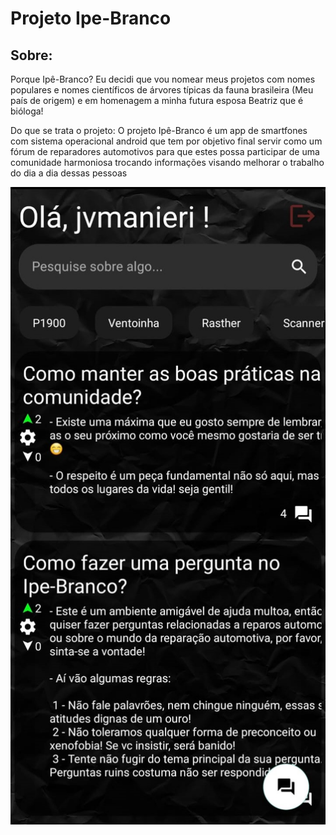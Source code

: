 # Projeto Ipe-Branco
## Sobre: 
Porque Ipê-Branco? Eu decidi que vou nomear meus projetos com nomes populares e nomes científicos de árvores típicas da fauna brasileira (Meu país de origem) e em homenagem a minha futura esposa Beatriz que é bióloga! 

Do que se trata o projeto: O projeto Ipê-Branco é um app de smartfones com sistema operacional android que tem por objetivo final servir como um fórum de reparadores automotivos para que estes possa participar de uma comunidade harmoniosa trocando informações visando melhorar o trabalho do dia a dia dessas pessoas 

<img src="doc/print.jpeg">

